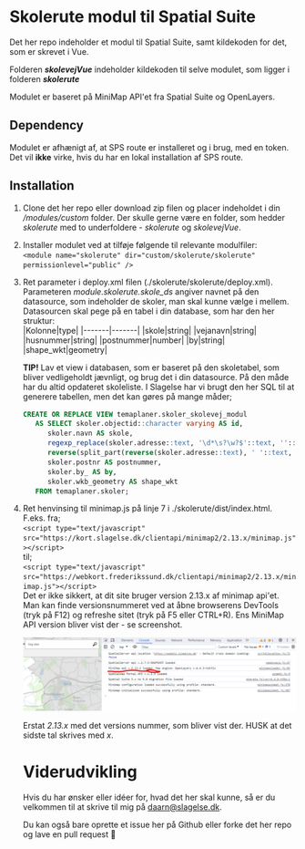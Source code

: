 # Skolerute modul til Spatial Suite

Det her repo indeholder et modul til Spatial Suite, samt kildekoden for det, som er skrevet i Vue.  

Folderen **_skolevejVue_** indeholder kildekoden til selve modulet, som ligger i folderen **_skolerute_**

Modulet er baseret på MiniMap API'et fra Spatial Suite og OpenLayers. 

## Dependency
Modulet er afhænigt af, at SPS route er installeret og i brug, med en token. Det vil **ikke** virke, hvis du har en lokal installation af SPS route. 

## Installation  

1. Clone det her repo eller download zip filen og placer indeholdet i din _/modules/custom_ folder. Der skulle gerne være en folder, som hedder _skolerute_ med to underfoldere - _skolerute_ og _skolevejVue_.

2. Installer modulet ved at tilføje følgende til relevante modulfiler:  
   `<module name="skolerute" dir="custom/skolerute/skolerute" permissionlevel="public" />`  

3. Ret parameter i deploy.xml filen (./skolerute/skolerute/deploy.xml).  
   Parameteren _module.skolerute.skole\_ds_ angiver navnet på den datasource, som indeholder de skoler, man skal kunne vælge i mellem.  
   Datasourcen skal pege på en tabel i din database, som har den her struktur:  
   |Kolonne|type|
   |-------|-------|
   |skole|string|
   |vejanavn|string|
   |husnummer|string|
   |postnummer|number|
   |by|string|
   |shape_wkt|geometry|  

   **TIP!** Lav et view i databasen, som er baseret på den skoletabel, som bliver vedligeholdt jævnligt, og brug det i din datasource. På den måde har du altid opdateret skoleliste. I Slagelse har vi brugt den her SQL til at generere tabellen, men det kan gøres på mange måder;  
   ```sql
   CREATE OR REPLACE VIEW temaplaner.skoler_skolevej_modul
      AS SELECT skoler.objectid::character varying AS id,
         skoler.navn AS skole,
         regexp_replace(skoler.adresse::text, '\d*\s?\w?$'::text, ''::text) AS vejnavn,
         reverse(split_part(reverse(skoler.adresse::text), ' '::text, 1)) AS husnummer,
         skoler.postnr AS postnummer,
         skoler.by_ AS by,
         skoler.wkb_geometry AS shape_wkt
      FROM temaplaner.skoler;
   ```

4. Ret henvinsing til minimap.js på linje 7 i ./skolerute/dist/index.html.  
   F.eks. fra;  
   `<script type="text/javascript" src="https://kort.slagelse.dk/clientapi/minimap2/2.13.x/minimap.js"></script>`  
   til;  
   `<script type="text/javascript" src="https://webkort.frederikssund.dk/clientapi/minimap2/2.13.x/minimap.js"></script>`  
   Det er ikke sikkert, at dit site bruger version 2.13.x af minimap api'et. Man kan finde versionsnummeret ved at åbne browserens DevTools (tryk på F12) og refreshe sitet (tryk på F5 eller CTRL+R). Ens MiniMap API version bliver vist der - se screenshot.  

   ![Minimap API version](minimap_version.png)  
   
   Erstat _2.13.x_ med det versions nummer, som bliver vist der. HUSK at det sidste tal skrives med _x_.

   # Viderudvikling

   Hvis du har ønsker eller idéer for, hvad det her skal kunne, så er du velkommen til at skrive til mig på [daarn@slagelse.dk](mailto:daarn@slagelse.dk).  
   
   Du kan også bare oprette et issue her på Github eller forke det her repo og lave en pull request 🥳